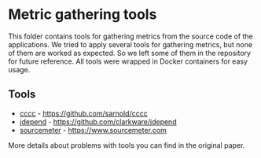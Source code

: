 # Metric gathering tools

This folder contains tools for gathering metrics from the source code of the
applications. We tried to apply several tools for gathering metrics, but none
of them are worked as expected. So we left some of them in the repository for
future reference. All tools were wrapped in Docker containers for easy usage.

## Tools

- [cccc](./cccc) - https://github.com/sarnold/cccc
- [jdepend](./jdepend) - https://github.com/clarkware/jdepend
- [sourcemeter](./sourcemeter) - https://www.sourcemeter.com

More details about problems with tools you can find in the original paper.